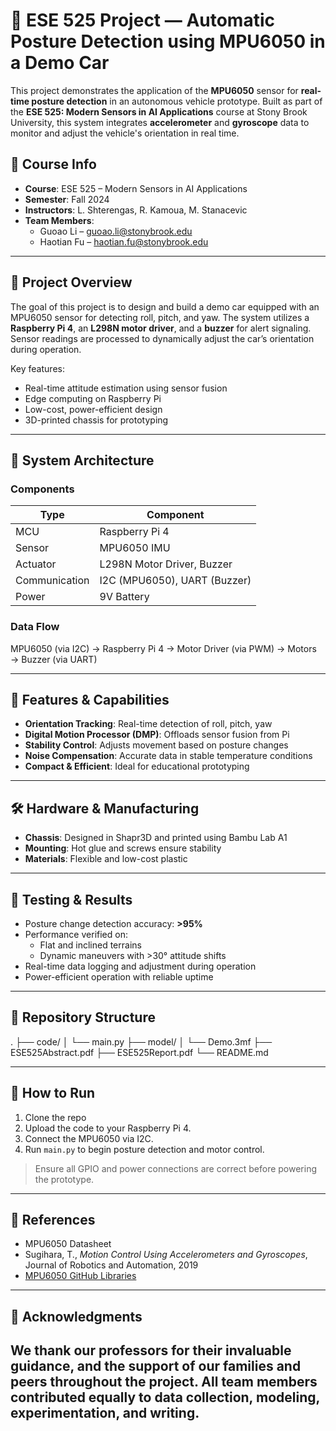 # 🚗 ESE 525 Project — Automatic Posture Detection using MPU6050 in a Demo Car

This project demonstrates the application of the **MPU6050** sensor for **real-time posture detection** in an autonomous vehicle prototype. Built as part of the **ESE 525: Modern Sensors in AI Applications** course at Stony Brook University, this system integrates **accelerometer** and **gyroscope** data to monitor and adjust the vehicle's orientation in real time.

## 📌 Course Info

- **Course**: ESE 525 – Modern Sensors in AI Applications  
- **Semester**: Fall 2024  
- **Instructors**: L. Shterengas, R. Kamoua, M. Stanacevic  
- **Team Members**:  
  - Guoao Li – [guoao.li@stonybrook.edu](mailto:guoao.li@stonybrook.edu)  
  - Haotian Fu – [haotian.fu@stonybrook.edu](mailto:haotian.fu@stonybrook.edu)

---

## 🧠 Project Overview

The goal of this project is to design and build a demo car equipped with an MPU6050 sensor for detecting roll, pitch, and yaw. The system utilizes a **Raspberry Pi 4**, an **L298N motor driver**, and a **buzzer** for alert signaling. Sensor readings are processed to dynamically adjust the car’s orientation during operation.

Key features:

- Real-time attitude estimation using sensor fusion
- Edge computing on Raspberry Pi
- Low-cost, power-efficient design
- 3D-printed chassis for prototyping

---

## 🔧 System Architecture

### Components

| Type           | Component        |
|----------------|------------------|
| MCU            | Raspberry Pi 4   |
| Sensor         | MPU6050 IMU      |
| Actuator       | L298N Motor Driver, Buzzer |
| Communication  | I2C (MPU6050), UART (Buzzer) |
| Power          | 9V Battery       |

### Data Flow

MPU6050 (via I2C) → Raspberry Pi 4 → Motor Driver (via PWM) → Motors → Buzzer (via UART)

---

## 🧪 Features & Capabilities

- **Orientation Tracking**: Real-time detection of roll, pitch, yaw
- **Digital Motion Processor (DMP)**: Offloads sensor fusion from Pi
- **Stability Control**: Adjusts movement based on posture changes
- **Noise Compensation**: Accurate data in stable temperature conditions
- **Compact & Efficient**: Ideal for educational prototyping

---

## 🛠️ Hardware & Manufacturing

- **Chassis**: Designed in Shapr3D and printed using Bambu Lab A1
- **Mounting**: Hot glue and screws ensure stability
- **Materials**: Flexible and low-cost plastic

---

## 🧪 Testing & Results

- Posture change detection accuracy: **>95%**
- Performance verified on:
  - Flat and inclined terrains
  - Dynamic maneuvers with >30° attitude shifts
- Real-time data logging and adjustment during operation
- Power-efficient operation with reliable uptime

---

## 📁 Repository Structure
.
├── code/
│ └── main.py
├── model/
│ └── Demo.3mf
├── ESE525Abstract.pdf
├── ESE525Report.pdf
└── README.md

---

## 🚀 How to Run

1. Clone the repo
2. Upload the code to your Raspberry Pi 4.
3. Connect the MPU6050 via I2C.
4. Run `main.py` to begin posture detection and motor control.

> Ensure all GPIO and power connections are correct before powering the prototype.

---

## 📎 References

- MPU6050 Datasheet  
- Sugihara, T., *Motion Control Using Accelerometers and Gyroscopes*, Journal of Robotics and Automation, 2019  
- [MPU6050 GitHub Libraries](https://github.com/jeelabs/MPU6050-arduino)

---

## 🙏 Acknowledgments

We thank our professors for their invaluable guidance, and the support of our families and peers throughout the project.
All team members contributed equally to data collection, modeling, experimentation, and writing.
---

